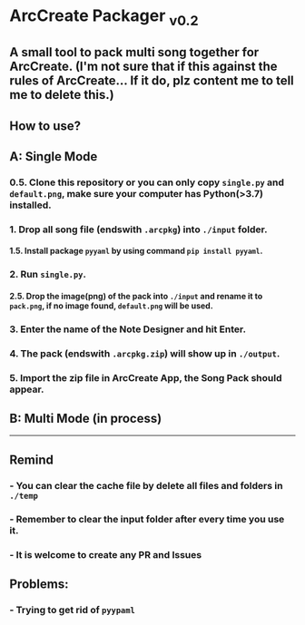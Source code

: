 # ArcCreate Packager <sub>v0.2</sub>
A small tool to pack multi song together for ArcCreate.
(I'm not sure that if this against the rules of ArcCreate... If it do, plz content me to tell me to delete this.)
---

## How to use?
## A: Single Mode
### 0.5. Clone this repository or you can only copy `single.py` and `default.png`, make sure your computer has Python(>3.7) installed.
### 1. Drop all song file (endswith `.arcpkg`) into `./input` folder.
#### 1.5. Install package `pyyaml` by using command `pip install pyyaml`.
### 2. Run `single.py`.
#### 2.5. Drop the image(png) of the pack into `./input` and rename it to `pack.png`, if no image found, `default.png` will be used.
### 3. Enter the name of the Note Designer and hit Enter.
### 4. The pack (endswith `.arcpkg.zip`) will show up in `./output`.
### 5. Import the zip file in ArcCreate App, the Song Pack should appear.

## B: Multi Mode (in process)

---
## Remind
### - You can clear the cache file by delete all files and folders in `./temp`
### - Remember to clear the input folder after every time you use it.
### - It is welcome to create any PR and Issues

## Problems:
### - Trying to get rid of `pyypaml`
